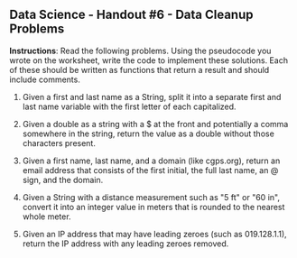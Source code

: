 ## Data Science - Handout #6 - Data Cleanup Problems

**Instructions**: Read the following problems. Using the pseudocode you wrote on the worksheet, write the code to implement these solutions. Each of these should be written as functions that return a result and should include comments.

1. Given a first and last name as a String, split it into a separate first and last name variable with the first letter of each capitalized.

2. Given a double as a string with a $ at the front and potentially a comma somewhere in the string, return the value as a double without those characters present.

3. Given a first name, last name, and a domain (like cgps.org), return an email address that consists of the first initial, the full last name, an @ sign, and the domain.

4. Given a String with a distance measurement such as "5 ft" or "60 in", convert it into an integer value in meters that is rounded to the nearest whole meter.

5. Given an IP address that may have leading zeroes (such as 019.128.1.1), return the IP address with any leading zeroes removed.

